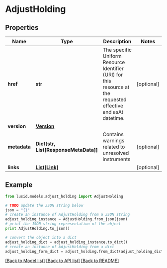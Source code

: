 # AdjustHolding


## Properties
Name | Type | Description | Notes
------------ | ------------- | ------------- | -------------
**href** | **str** | The specific Uniform Resource Identifier (URI) for this resource at the requested effective and asAt datetime. | [optional] 
**version** | [**Version**](Version.md) |  | 
**metadata** | **Dict[str, List[ResponseMetaData]]** | Contains warnings related to unresolved instruments | [optional] 
**links** | [**List[Link]**](Link.md) |  | [optional] 

## Example

```python
from lusid.models.adjust_holding import AdjustHolding

# TODO update the JSON string below
json = "{}"
# create an instance of AdjustHolding from a JSON string
adjust_holding_instance = AdjustHolding.from_json(json)
# print the JSON string representation of the object
print AdjustHolding.to_json()

# convert the object into a dict
adjust_holding_dict = adjust_holding_instance.to_dict()
# create an instance of AdjustHolding from a dict
adjust_holding_form_dict = adjust_holding.from_dict(adjust_holding_dict)
```
[[Back to Model list]](../README.md#documentation-for-models) [[Back to API list]](../README.md#documentation-for-api-endpoints) [[Back to README]](../README.md)


